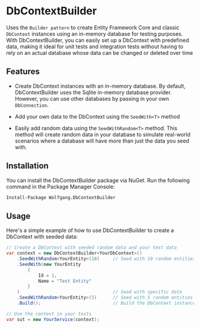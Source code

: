 # DbContextBuilder

Uses the `Builder pattern` to create Entity Framework Core and classic `DbContext` instances
using an in-memory database for testing purposes. With DbContextBuilder, you can easily set up
a DbContext with predefined data, making it ideal for unit tests and integration tests without
having to rely on an actual database whose data can be changed or deleted over time

## Features

- Create DbContext instances with an in-memory database. By default, DbContextBuilder
uses the Sqlite in-memory database provider. However, you can use other databases by passing
in your own `DbConnection`.

- Add your own data to the DbContext using the `SeedWith<T>` method

- Easily add random data using the `SeedWithRandom<T>` method. This method will create random
data in your database to simulate real-world scenarios where a database will have more than
just the data you seed with.


## Installation
You can install the DbContextBuilder package via NuGet. Run the following command in the Package Manager Console:
```bash
Install-Package Wolfgang.DbContextBuilder
```

## Usage

Here's a simple example of how to use DbContextBuilder to create a DbContext with seeded data:
```csharp
// Create a DbContext with seeded random data and your test data
var context = new DbContextBuilder<YourDbContext>()
	.SeedWithRandom<YourEntity>(10)		// Seed with 10 random entities
	.SeedWith(new YourEntity
		{
			Id = 1,
			Name = "Test Entity"
		}
	)									// Seed with specific data
	.SeedWithRandom<YourEntity>(5)		// Seed with 5 random entities
	.Build();							// Build the DbContext instance

// Use the context in your tests
var sut = new YourService(context);

```
